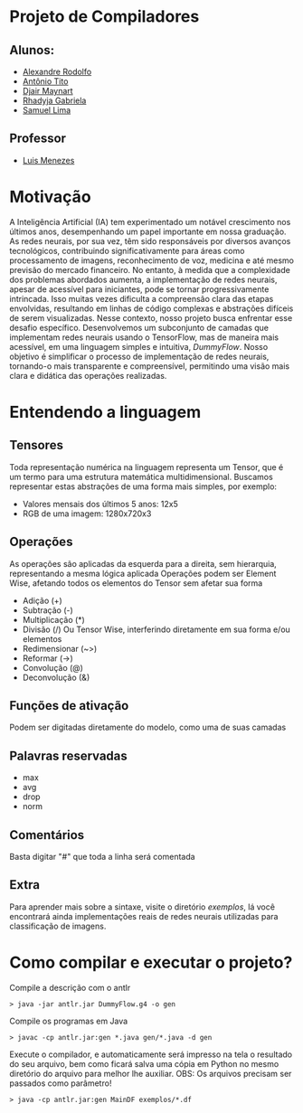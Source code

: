 # Projeto de Compiladores
## Alunos:
 - [Alexandre Rodolfo](https://github.com/AlexandreRodolfo)
 - [Antônio Tito](https://github.com/Tito-Jr)
 - [Djair Maynart](https://github.com/DjairMaynart)
 - [Rhadyja Gabriela](https://github.com/rhadyja)
 - [Samuel Lima](https://github.com/Samuk4Lima)
## Professor
 - [Luis Menezes](https://github.com/lcsm-ecomp)

# Motivação
A Inteligência Artificial (IA) tem experimentado um notável crescimento nos últimos anos, desempenhando um papel importante em nossa graduação. As redes neurais, por sua vez, têm sido responsáveis por diversos avanços tecnológicos, contribuindo significativamente para áreas como processamento de imagens, reconhecimento de voz, medicina e até mesmo previsão do mercado financeiro.
No entanto, à medida que a complexidade dos problemas abordados aumenta, a implementação de redes neurais, apesar de acessível para iniciantes, pode se tornar progressivamente intrincada. Isso muitas vezes dificulta a compreensão clara das etapas envolvidas, resultando em linhas de código complexas e abstrações difíceis de serem visualizadas.
Nesse contexto, nosso projeto busca enfrentar esse desafio específico. Desenvolvemos um subconjunto de camadas que implementam redes neurais usando o TensorFlow, mas de maneira mais acessível, em uma linguagem simples e intuitiva, *DummyFlow*. Nosso objetivo é simplificar o processo de implementação de redes neurais, tornando-o mais transparente e compreensível, permitindo uma visão mais clara e didática das operações realizadas.

# Entendendo a linguagem
## Tensores
Toda representação numérica na linguagem representa um Tensor, que é um termo para uma estrutura matemática multidimensional. Buscamos representar estas abstrações de uma forma mais simples, por exemplo:
- Valores mensais dos últimos 5 anos: 12x5
- RGB de uma imagem: 1280x720x3
## Operações
As operações são aplicadas da esquerda para a direita, sem hierarquia, representando a mesma lógica aplicada 
Operações podem ser Element Wise, afetando todos os elementos do Tensor sem afetar sua forma
- Adição (+)
- Subtração (-)
- Multiplicação (*)
- Divisão (/)
Ou Tensor Wise, interferindo diretamente em sua forma e/ou elementos
- Redimensionar (~>)
- Reformar (->)
- Convolução (@)
- Deconvolução (&)
## Funções de ativação
Podem ser digitadas diretamente do modelo, como uma de suas camadas
## Palavras reservadas
- max
- avg
- drop
- norm
## Comentários
Basta digitar "#" que toda a linha será comentada
## Extra
Para aprender mais sobre a sintaxe, visite o diretório *exemplos*, lá você encontrará ainda implementações reais de redes neurais utilizadas para classificação de imagens.

# Como compilar e executar o projeto?
Compile a descrição com o antlr
```
> java -jar antlr.jar DummyFlow.g4 -o gen
```
Compile os programas em Java
```
> javac -cp antlr.jar:gen *.java gen/*.java -d gen
```
Execute o compilador, e automaticamente será impresso na tela o resultado do seu arquivo, bem como ficará salva uma cópia em Python no mesmo diretório do arquivo para melhor lhe auxiliar. OBS: Os arquivos precisam ser passados como parâmetro!
```
> java -cp antlr.jar:gen MainDF exemplos/*.df
```